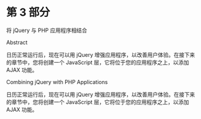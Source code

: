 # 第 3 部分
将 jQuery 与 PHP 应用程序相结合

Abstract

日历正常运行后，现在可以用 jQuery 增强应用程序，以改善用户体验。在接下来的章节中，您将创建一个 JavaScript 层，它将位于您的应用程序之上，以添加 AJAX 功能。

Combining jQuery with PHP Applications

日历正常运行后，现在可以用 jQuery 增强应用程序，以改善用户体验。在接下来的章节中，您将创建一个 JavaScript 层，它将位于您的应用程序之上，以添加 AJAX 功能。